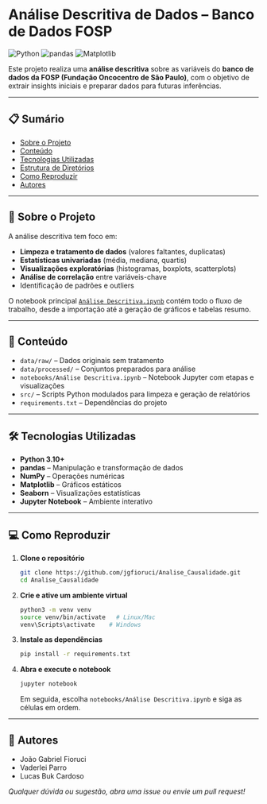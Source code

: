 # **Análise Descritiva de Dados – Banco de Dados FOSP**

![Python](https://img.shields.io/badge/Python-3776AB?style=for-the-badge\&logo=python\&logoColor=white)
![pandas](https://img.shields.io/badge/pandas-150458?style=for-the-badge\&logo=pandas\&logoColor=white)
![Matplotlib](https://img.shields.io/badge/Matplotlib-11557C?style=for-the-badge\&logo=python\&logoColor=white)

Este projeto realiza uma **análise descritiva** sobre as variáveis do **banco de dados da FOSP (Fundação Oncocentro de São Paulo)**, com o objetivo de extrair insights iniciais e preparar dados para futuras inferências.

---

## 📋 Sumário

* [Sobre o Projeto](#sobre-o-projeto)
* [Conteúdo](#conteúdo)
* [Tecnologias Utilizadas](#tecnologias-utilizadas)
* [Estrutura de Diretórios](#estrutura-de-diretórios)
* [Como Reproduzir](#como-reproduzir)
* [Autores](#autores)

---

## 📝 Sobre o Projeto

A análise descritiva tem foco em:

* **Limpeza e tratamento de dados** (valores faltantes, duplicatas)
* **Estatísticas univariadas** (média, mediana, quartis)
* **Visualizações exploratórias** (histogramas, boxplots, scatterplots)
* **Análise de correlação** entre variáveis-chave
* Identificação de padrões e outliers

O notebook principal [`Análise Descritiva.ipynb`](notebooks/Análise%20Descritiva.ipynb) contém todo o fluxo de trabalho, desde a importação até a geração de gráficos e tabelas resumo.

---

## 🚀 Conteúdo

* `data/raw/` – Dados originais sem tratamento
* `data/processed/` – Conjuntos preparados para análise
* `notebooks/Análise Descritiva.ipynb` – Notebook Jupyter com etapas e visualizações
* `src/` – Scripts Python modulados para limpeza e geração de relatórios
* `requirements.txt` – Dependências do projeto

---

## 🛠 Tecnologias Utilizadas

* **Python 3.10+**
* **pandas** – Manipulação e transformação de dados
* **NumPy** – Operações numéricas
* **Matplotlib** – Gráficos estáticos
* **Seaborn** – Visualizações estatísticas
* **Jupyter Notebook** – Ambiente interativo

---

## 💻 Como Reproduzir

1. **Clone o repositório**

   ```bash
   git clone https://github.com/jgfioruci/Analise_Causalidade.git
   cd Analise_Causalidade
   ```
2. **Crie e ative um ambiente virtual**

   ```bash
   python3 -m venv venv
   source venv/bin/activate   # Linux/Mac
   venv\Scripts\activate    # Windows
   ```
3. **Instale as dependências**

   ```bash
   pip install -r requirements.txt
   ```
4. **Abra e execute o notebook**

   ```bash
   jupyter notebook
   ```

   Em seguida, escolha `notebooks/Análise Descritiva.ipynb` e siga as células em ordem.

---

## 👥 Autores

* João Gabriel Fioruci
* Vaderlei Parro
* Lucas Buk Cardoso

*Qualquer dúvida ou sugestão, abra uma issue ou envie um pull request!*
